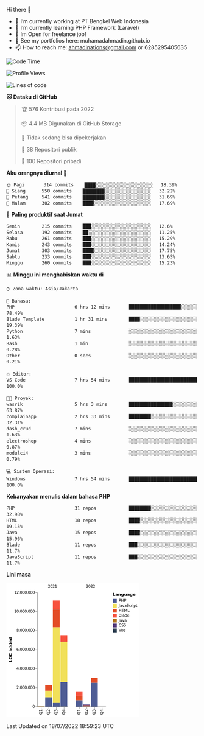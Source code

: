 Hi there 👋

- 🔭 I’m currently working at PT Bengkel Web Indonesia
- 🌱 I’m currently learning PHP Framework (Laravel)
- 📂 Im Open for freelance job!
- 🧷 See my portfolios here: muhamadahmadin.github.io
- 📫 How to reach me: ahmadinations@gmail.com or 6285295405635


<!--START_SECTION:waka-->
![Code Time](http://img.shields.io/badge/Code%20Time-0%20secs-blue)

![Profile Views](http://img.shields.io/badge/Profil%20dilihat-0-blue)

![Lines of code](https://img.shields.io/badge/Sejak%20Hello%20World%20aku%20telah%20menulis-26%20Million%20baris%20kode-blue)

**🐱 Dataku di GitHub** 

> 🏆 576 Kontribusi pada 2022
 > 
> 📦 4.4 MB Digunakan di GitHub Storage 
 > 
> 🚫 Tidak sedang bisa dipekerjakan
 > 
> 📜 38 Repositori publik 
 > 
> 🔑 100 Repositori pribadi  
 > 
**Aku orangnya diurnal 🐤** 

```text
🌞 Pagi       314 commits    ████░░░░░░░░░░░░░░░░░░░░░   18.39% 
🌆 Siang      550 commits    ████████░░░░░░░░░░░░░░░░░   32.22% 
🌃 Petang     541 commits    ████████░░░░░░░░░░░░░░░░░   31.69% 
🌙 Malam      302 commits    ████░░░░░░░░░░░░░░░░░░░░░   17.69%

```
📅 **Paling produktif saat Jumat** 

```text
Senin        215 commits    ███░░░░░░░░░░░░░░░░░░░░░░   12.6% 
Selasa       192 commits    ██░░░░░░░░░░░░░░░░░░░░░░░   11.25% 
Rabu         261 commits    ███░░░░░░░░░░░░░░░░░░░░░░   15.29% 
Kamis        243 commits    ███░░░░░░░░░░░░░░░░░░░░░░   14.24% 
Jumat        303 commits    ████░░░░░░░░░░░░░░░░░░░░░   17.75% 
Sabtu        233 commits    ███░░░░░░░░░░░░░░░░░░░░░░   13.65% 
Minggu       260 commits    ███░░░░░░░░░░░░░░░░░░░░░░   15.23%

```


📊 **Minggu ini menghabiskan waktu di** 

```text
⌚︎ Zona waktu: Asia/Jakarta

💬 Bahasa: 
PHP                      6 hrs 12 mins       ███████████████████░░░░░░   78.49% 
Blade Template           1 hr 31 mins        ████░░░░░░░░░░░░░░░░░░░░░   19.39% 
Python                   7 mins              ░░░░░░░░░░░░░░░░░░░░░░░░░   1.63% 
Bash                     1 min               ░░░░░░░░░░░░░░░░░░░░░░░░░   0.28% 
Other                    0 secs              ░░░░░░░░░░░░░░░░░░░░░░░░░   0.21%

🔥 Editor: 
VS Code                  7 hrs 54 mins       █████████████████████████   100.0%

🐱‍💻 Proyek: 
wasrik                   5 hrs 3 mins        ████████████████░░░░░░░░░   63.87% 
complainapp              2 hrs 33 mins       ████████░░░░░░░░░░░░░░░░░   32.31% 
dash_crud                7 mins              ░░░░░░░░░░░░░░░░░░░░░░░░░   1.63% 
electroshop              4 mins              ░░░░░░░░░░░░░░░░░░░░░░░░░   0.87% 
modulci4                 3 mins              ░░░░░░░░░░░░░░░░░░░░░░░░░   0.79%

💻 Sistem Operasi: 
Windows                  7 hrs 54 mins       █████████████████████████   100.0%

```

**Kebanyakan menulis dalam bahasa PHP** 

```text
PHP                      31 repos            ████████░░░░░░░░░░░░░░░░░   32.98% 
HTML                     18 repos            ████░░░░░░░░░░░░░░░░░░░░░   19.15% 
Java                     15 repos            ████░░░░░░░░░░░░░░░░░░░░░   15.96% 
Blade                    11 repos            ███░░░░░░░░░░░░░░░░░░░░░░   11.7% 
JavaScript               11 repos            ███░░░░░░░░░░░░░░░░░░░░░░   11.7%

```


**Lini masa**

![Chart not found](https://raw.githubusercontent.com/MuhamadAhmadin/MuhamadAhmadin/master/charts/bar_graph.png) 


 Last Updated on 18/07/2022 18:59:23 UTC
<!--END_SECTION:waka-->
